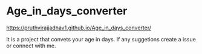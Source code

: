 # Age_in_days_converter
https://pruthvirajjadhav1.github.io/Age_in_days_converter/

It is a project that convets your age in days. If any suggetions create a issue or connect with me.
